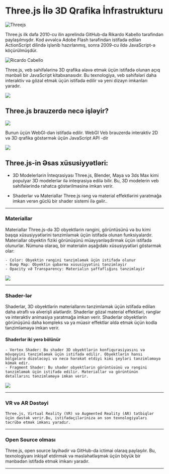 # Three.js İlə 3D Qrafika İnfrastrukturu

![Threejs](https://miro.medium.com/v2/resize:fit:1200/1*vU5ADFn2mH-N7y_ZvJBZDg.png)

Three.js ilk dəfə 2010-cu ilin aprelində GitHub-da Rikardo Kabello tərəfindən paylaşılmışdır.
Kod əvvəlcə Adobe Flash tərəfindən istifadə edilən ActionScript dilində işlənib hazırlanmış, sonra 2009-cu ildə JavaScript-ə köçürülmüşdür.

![Ricardo Cabello](https://media.rhizome.org/blog/8117/doob.png)

Three.js, veb səhifələrinə 3D qrafika əlavə etmək üçün istifadə olunan açıq mənbəli bir JavaScript kitabxanasıdır. Bu texnologiya, veb səhifələri daha interaktiv və gözəl etmək üçün istifadə edilir və yeni dizayn imkanları yaradır.

![](https://janakiev.com/assets/videos-and-gifs-with-threejs_files/webgl_01.gif)

## Three.js brauzerdə necə işləyir?

![](https://media.tenor.com/BdcwU6gstRoAAAAC/pooh-think.gif)

Bunun üçün WebGl-dən istifadə edilir. WebGl Veb brauzerdə interaktiv 2D və 3D qrafika göstərmək üçün JavaScript API -dir

![](https://avatars.githubusercontent.com/u/20603608?s=280&v=4)

## Three.js-in Əsas xüsusiyyətləri:

- 3D Modelerlərin İnteqrasiyası
  Three.js, Blender, Maya və 3ds Max kimi populyar 3D modelerlər ilə inteqrasiya edilə bilir. Bu, 3D modelerin veb səhifələrində rahatca göstərilməsinə imkan verir.

- Shaderlər və Materiallar
  Three.js rəng və material effektlərini yaratmağa imkan verən güclü bir shader sistemi ilə gəlir..

---

### Materiallar

  Materiallar Three.js-də 3D obyektlərin rəngini, görüntüsünü və bu kimi başqa xüsusiyyətlərini tənzimləmək üçün istifadə olunan funksiyalardır.
  Materiallar obyektin fiziki görünüşünü müəyyənləşdirmək üçün istifadə olunurlar.
  Nümunə olaraq, bir materialın aşağıdakı xüsusiyyətləri göstərmək olar:

    - Color: Obyektin rəngini tənzimləmək üçün istifadə olunur
    - Bump Map: Obyektin qabarma xüsusiyyətini tənzimləyir
    - Opacity vƏ Transparency: Materialın şəffaflığını tənzimləyir

![](https://blog.logrocket.com/wp-content/uploads/2020/12/threejs-meshnormalmaterial.png)

---

### Shader-lər

  Shaderlar, 3D obyektlərin materiallarını tənzimləmək üçün istifadə edilən daha ətraflı və əlverişli alətlərdir. Shaderlar gözəl material effektləri, rənglər və interaktiv animasiya yaratmağa imkan verir. Shaderlar obyektlərin görünüşünü daha kompleks və ya müasir effektlər əldə etmək üçün kodla tənzimləməyə imkan verir.

  #### Shaderlər iki yerə bölünür

    - Vertex Shader: Bu shader 3D obyektlərin konfiqurasiyasını və mövqeyini tənzimləmək üçün istifadə edilir. Obyektlərin hansı bölgələrə düzələcəyi və necə hərəkət etdiyi kimi şeyləri tənzimləməyə kömək edir.
    - Fragment Shader: Bu shader obyektlərin görüntüsünü və rəngini tənzimləmək üçün istifadə edilir. Materiallar və görüntünün detallarını tənzimləməyə imkan verir.

![](https://img-c.udemycdn.com/course/750x422/5178164_f390.jpg)

---

### VR və AR Dəstəyi

    Three.js, Virtual Reality (VR) və Augmented Reality (AR) tətbiqlər üçün dəstək verir.Bu, istifadəçilərinizə ən son texnologiyaları təcrübə etmək imkanı yaradır.

---

### Open Source olması
   Three.js, open source layihədir və GitHub-da ictimai olaraq paylaşılır. Bu, texnologiyanı inkişaf etdirmək və məsləhətləşmək üçün böyük bir mənbədən istifadə etmək imkanı yaradır.

---
